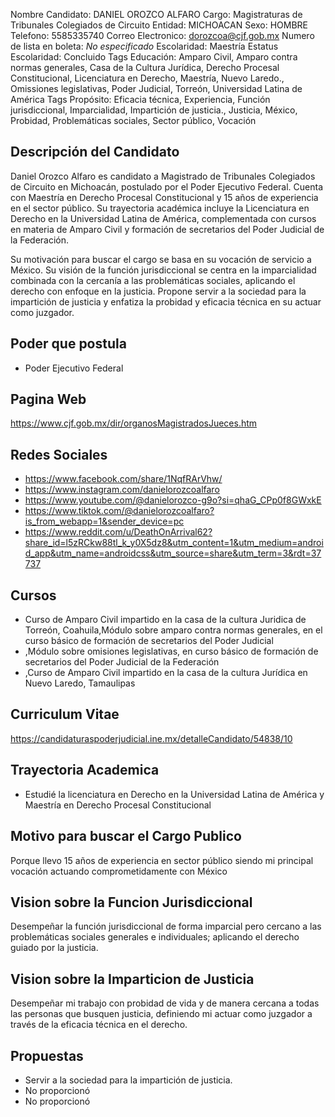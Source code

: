 Nombre Candidato: DANIEL OROZCO ALFARO
Cargo: Magistraturas de Tribunales Colegiados de Circuito
Entidad: MICHOACAN
Sexo: HOMBRE
Telefono: 5585335740
Correo Electronico: dorozcoa@cjf.gob.mx
Numero de lista en boleta: *No especificado*
Escolaridad: Maestría
Estatus Escolaridad: Concluido
Tags Educación: Amparo Civil, Amparo contra normas generales, Casa de la Cultura Jurídica, Derecho Procesal Constitucional, Licenciatura en Derecho, Maestría, Nuevo Laredo., Omissiones legislativas, Poder Judicial, Torreón, Universidad Latina de América
Tags Propósito: Eficacia técnica, Experiencia, Función jurisdiccional, Imparcialidad, Impartición de justicia., Justicia, México, Probidad, Problemáticas sociales, Sector público, Vocación


## Descripción del Candidato 

Daniel Orozco Alfaro es candidato a Magistrado de Tribunales Colegiados de Circuito en Michoacán, postulado por el Poder Ejecutivo Federal. Cuenta con Maestría en Derecho Procesal Constitucional y 15 años de experiencia en el sector público. Su trayectoria académica incluye la Licenciatura en Derecho en la Universidad Latina de América, complementada con cursos en materia de Amparo Civil y formación de secretarios del Poder Judicial de la Federación.

Su motivación para buscar el cargo se basa en su vocación de servicio a México. Su visión de la función jurisdiccional se centra en la imparcialidad combinada con la cercanía a las problemáticas sociales, aplicando el derecho con enfoque en la justicia. Propone servir a la sociedad para la impartición de justicia y enfatiza la probidad y eficacia técnica en su actuar como juzgador.


## Poder que postula

- Poder Ejecutivo Federal


## Pagina Web

https://www.cjf.gob.mx/dir/organosMagistradosJueces.htm


## Redes Sociales

- https://www.facebook.com/share/1NqfRArVhw/
- https://www.instagram.com/danielorozcoalfaro
- https://www.youtube.com/@danielorozco-g9o?si=qhaG_CPp0f8GWxkE
- https://www.tiktok.com/@danielorozcoalfaro?is_from_webapp=1&sender_device=pc
- https://www.reddit.com/u/DeathOnArrival62?share_id=l5zRCkw88tl_k_y0X5dz8&utm_content=1&utm_medium=android_app&utm_name=androidcss&utm_source=share&utm_term=3&rdt=37737


## Cursos

- Curso de Amparo Civil impartido en la casa de la cultura Juridica de Torreón, Coahuila,Módulo sobre amparo contra normas generales, en el curso básico de formación de secretarios del Poder Judicial
- ,Módulo sobre omisiones legislativas, en curso básico de formación de secretarios del Poder Judicial de la Federación
- ,Curso de Amparo Civil impartido en la casa de la cultura Jurídica en Nuevo Laredo, Tamaulipas


## Curriculum Vitae

https://candidaturaspoderjudicial.ine.mx/detalleCandidato/54838/10


## Trayectoria Academica

- Estudié la licenciatura en Derecho en la Universidad Latina de América y Maestría en Derecho Procesal Constitucional


## Motivo para buscar el Cargo Publico

Porque llevo 15 años de experiencia en sector público siendo mi principal vocación actuando comprometidamente con México


## Vision sobre la Funcion Jurisdiccional

Desempeñar la función jurisdiccional de forma imparcial pero cercano a las problemáticas sociales generales e individuales; aplicando el derecho guiado por la justicia.


## Vision sobre la Imparticion de Justicia

Desempeñar mi trabajo con probidad de vida y de manera cercana a todas las personas que busquen justicia, definiendo mi actuar como juzgador a través de la eficacia técnica en el derecho.


## Propuestas

- Servir a la sociedad para la impartición de justicia.
- No proporcionó
- No proporcionó


